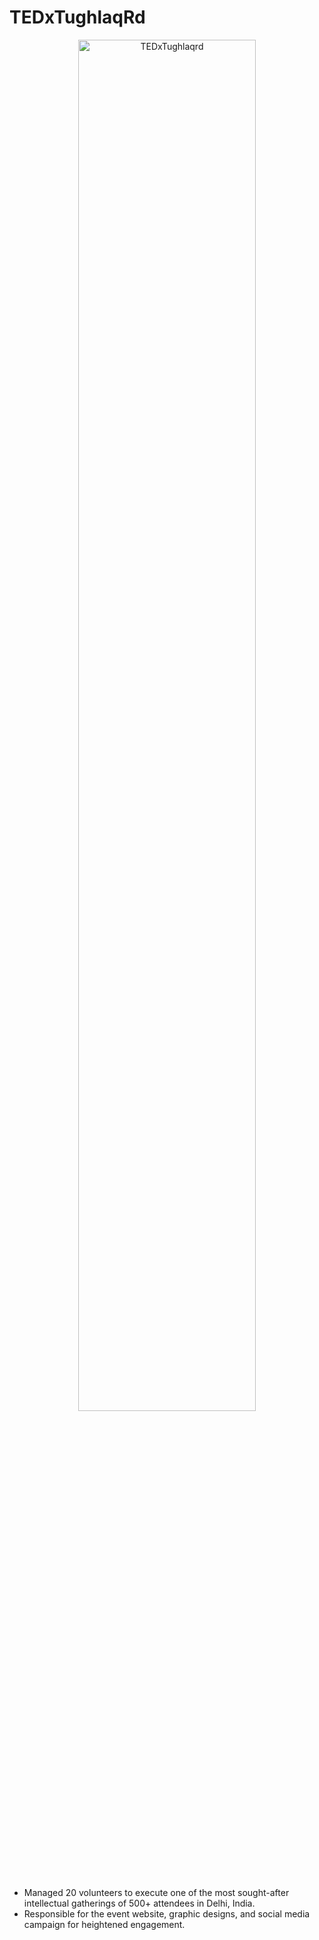 # TEDxTughlaqRd

<div align="center">
  <img src="https://dhruvavdhesh.net/images/work-tedx.webp" alt="TEDxTughlaqrd" width="75%" />
</div>
<br />
<p align="justify">
  <ul>
    <li>Managed 20 volunteers to execute one of the most sought-after intellectual gatherings of 500+ attendees in Delhi, India.</li>
    <li>Responsible for the event website, graphic designs, and social media campaign for heightened engagement.</li>
  </ul>
</p>
